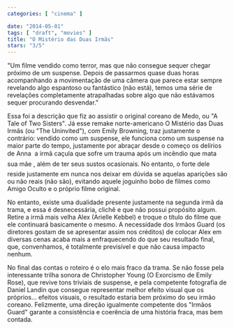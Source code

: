 ```yaml
---
categories: [ "cinema" ]

date: "2014-05-01"
tags: [ "draft", "movies" ]
title: "O Mistério das Duas Irmãs"
stars: "3/5"
---
```

"Um filme vendido como terror, mas que não consegue sequer chegar próximo de um suspense. Depois de passarmos quase duas horas acompanhando a movimentação de uma câmera que parece estar sempre revelando algo espantoso ou fantástico (não está), temos uma série de revelações completamente atrapalhadas sobre algo que não estávamos sequer procurando desvendar."

Essa foi a descrição que fiz ao assistir o original coreano de Medo, ou "A Tale of Two Sisters". Já esse remake norte-americano O Mistério das Duas Irmãs (ou "The Uninvited"), com Emily Browning, traz justamente o contrário: vendido como um suspense, ele funciona como um suspense na maior parte do tempo, justamente por abraçar desde o começo os delírios de Anna  a irmã caçula que sofre um trauma após um incêndio que mata sua mãe , além de ter seus sustos ocasionais. No entanto, o forte dele reside justamente em nunca nos deixar em dúvida se aquelas aparições são ou não reais (não são), evitando aquele joguinho bobo de filmes como Amigo Oculto e o próprio filme original.

No entanto, existe uma dualidade presente justamente na segunda irmã da trama, e essa é desnecessária, clichê e que não possui propósito algum. Retire a irmã mais velha Alex (Arielle Kebbel) e troque o título do filme que ele continuará basicamente o mesmo. A necessidade dos Irmãos Guard (os diretores gostam de se apresentar assim nos créditos) de colocar Alex em diversas cenas acaba mais a enfraquecendo do que seu resultado final, que, convenhamos, é totalmente previsível e que não causa impacto nenhum.

No final das contas o roteiro é o elo mais fraco da trama. Se não fosse pela interessante trilha sonora de Christopher Young (O Exorcismo de Emily Rose), que revive tons triviais de suspense, e pela competente fotografia de Daniel Landin que consegue representar melhor efeito visual que os próprios... efeitos visuais, o resultado estaria bem próximo do seu irmão coreano. Felizmente, uma direção igualmente competente dos "Irmãos Guard" garante a consistência e coerência de uma história fraca, mas bem contada.
